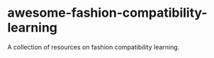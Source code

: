 # awesome-fashion-compatibility-learning
A collection of resources on fashion compatibility learning.
